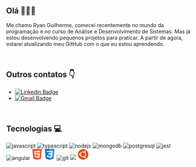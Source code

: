 ## Olá 🙋🏻‍♂️


Me chamo Ryan Guilherme, comecei recentemente no mundo da programação e no curso de Análise e Desenvolvimento de Sistemas. Mas já estou desenvolvendo pequenos projetos para praticar. A partir de agora, estarei atualizando meu GitHub com o que eu estou aprendendo.

&nbsp;
## Outros contatos 👇

- [![Linkedin Badge](https://img.shields.io/badge/-LinkedIn-blue?style=flat-square&logo=Linkedin&logoColor=white&link=https://www.linkedin.com/in/ryanguilherme/)](https://www.linkedin.com/in/ryanguilherme/) 
- [![Gmail Badge](https://img.shields.io/badge/-Gmail-D14836?&style=flat-square&logo=Gmail&logoColor=white&link=mailto:ryan.guilherme.740@gmail.com)](mailto:ryan.guilherme.740@gmail.com)

&nbsp;
## Tecnologias 💻

<div class="row">
    <img src="https://cdn.svgporn.com/logos/javascript.svg" alt="javascript" width="30" height="30"/>
    <img src="https://cdn.svgporn.com/logos/typescript-icon.svg" alt="typescript" width="30" height="30"/>
    <img src="https://cdn.svgporn.com/logos/nodejs-icon.svg" alt="nodejs" width="30" height="30"/>
    <img src="https://cdn.svgporn.com/logos/mongodb-icon.svg" alt="mongodb" width="30" height="30"/>
    <img src="https://cdn.svgporn.com/logos/postgresql.svg" alt="postgresql" width="30" height="30"/>
    <img src="https://cdn.svgporn.com/logos/jest.svg" alt="jest" width="30" height="30"/>
    <img src="https://cdn.svgporn.com/logos/angular-icon.svg" alt="angular" width="30" height="30"/>
    <img src="https://github.com/devicons/devicon/blob/master/icons/html5/html5-original.svg" alt="html5" width="30" height="30"/>
    <img src="https://raw.githubusercontent.com/devicons/devicon/9c6bfdb9783cdfe1018666ed76adcfd3eab6fad6/icons/css3/css3-original.svg" alt="css3" width="30" height="30"/>
    <img src="https://cdn.svgporn.com/logos/git-icon.svg" height="30" alt="git">
    <img src="https://cdn.svgporn.com/logos/visual-studio-code.svg" height="30">
    <img src="https://raw.githubusercontent.com/devicons/devicon/2809b567852a4648062a2d3e7c1c531367458c0b/icons/ubuntu/ubuntu-plain.svg" height="30">
  </div>
